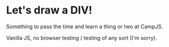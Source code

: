 # Let's draw a DIV!

Something to pass the time and learn a thing or two at CampJS.

Vanilla JS, no browser testing / testing of any sort (I'm sorry).

